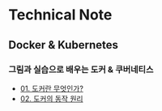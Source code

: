 # Technical Note

## Docker & Kubernetes

### 그림과 실습으로 배우는 도커 & 쿠버네티스
- [01. 도커란 무엇인가?](./docker&k8s/chapter01.md)
- [02. 도커의 동작 원리](./docker&k8s/chapter01.md)